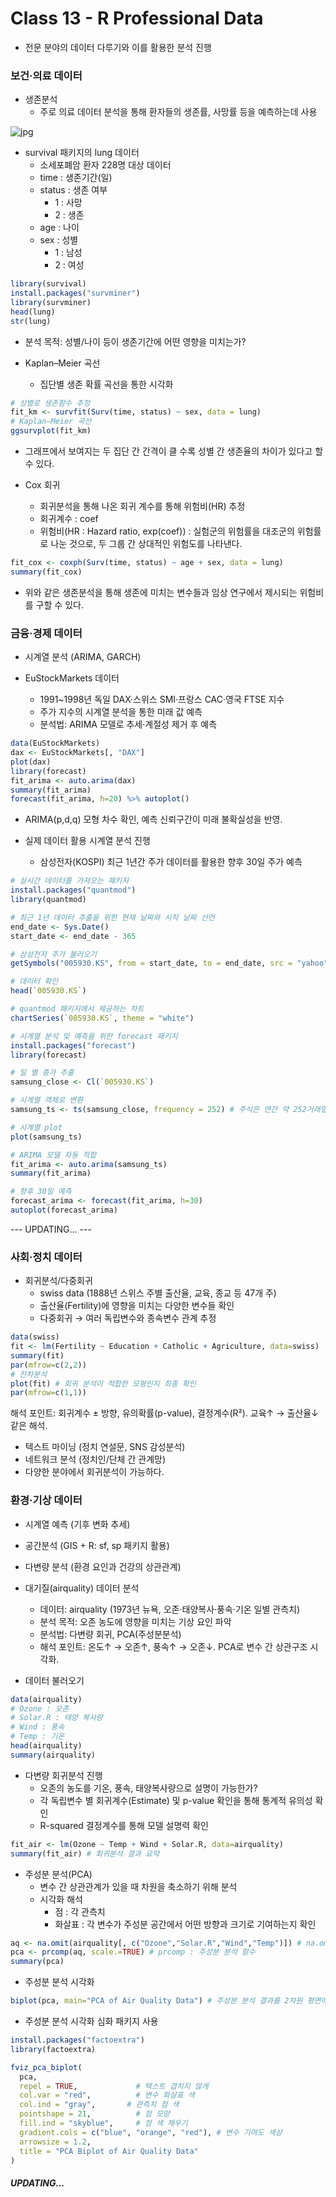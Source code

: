 # Class 13 - R Professional Data

- 전문 분야의 데이터 다루기와 이를 활용한 분석 진행

### 보건·의료 데이터

- 생존분석
    - 주로 의료 데이터 분석을 통해 환자들의 생존률, 사망률 등을 예측하는데 사용

![jpg](../img/cancer_servival.jpg)

- survival 패키지의 lung 데이터
    - 소세포폐암 환자 228명 대상 데이터
    - time : 생존기간(일)
    - status : 생존 여부
        - 1 : 사망
        - 2 : 생존
    - age : 나이
    - sex : 성별
        - 1 : 남성
        - 2 : 여성

```r
library(survival)
install.packages("survminer")
library(survminer)
head(lung)
str(lung)
```

- 분석 목적: 성별/나이 등이 생존기간에 어떤 영향을 미치는가?

- Kaplan–Meier 곡선
    - 집단별 생존 확률 곡선을 통한 시각화
```r
# 성별로 생존함수 추정
fit_km <- survfit(Surv(time, status) ~ sex, data = lung)
# Kaplan–Meier 곡선
ggsurvplot(fit_km)
```

- 그래프에서 보여지는 두 집단 간 간격이 클 수록 성별 간 생존율의 차이가 있다고 할 수 있다.

- Cox 회귀
    - 회귀분석을 통해 나온 회귀 계수를 통해 위험비(HR) 추정
    - 회귀계수 : coef
    - 위험비(HR : Hazard ratio, exp(coef)) : 실험군의 위험률을 대조군의 위험률로 나눈 것으로, 두 그룹 간 상대적인 위험도를 나타낸다.

```r
fit_cox <- coxph(Surv(time, status) ~ age + sex, data = lung)
summary(fit_cox)
```

- 위와 같은 생존분석을 통해 생존에 미치는 변수들과 임상 연구에서 제시되는 위험비를 구할 수 있다.

### 금융·경제 데이터

- 시계열 분석 (ARIMA, GARCH)

- EuStockMarkets 데이터
    - 1991~1998년 독일 DAX·스위스 SMI·프랑스 CAC·영국 FTSE 지수
    - 주가 지수의 시계열 분석을 통한 미래 값 예측
    - 분석법: ARIMA 모델로 추세·계절성 제거 후 예측

```r
data(EuStockMarkets)
dax <- EuStockMarkets[, "DAX"]
plot(dax)
library(forecast)
fit_arima <- auto.arima(dax)
summary(fit_arima)
forecast(fit_arima, h=20) %>% autoplot()
```

- ARIMA(p,d,q) 모형 차수 확인, 예측 신뢰구간이 미래 불확실성을 반영.

- 실제 데이터 활용 시계열 분석 진행
    - 삼성전자(KOSPI) 최근 1년간 주가 데이터를 활용한 향후 30일 주가 예측
```r
# 실시간 데이터를 가져오는 패키지
install.packages("quantmod")
library(quantmod)

# 최근 1년 데이터 추출을 위한 현재 날짜와 시작 날짜 선언
end_date <- Sys.Date()
start_date <- end_date - 365

# 삼성전자 주가 불러오기
getSymbols("005930.KS", from = start_date, to = end_date, src = "yahoo")

# 데이터 확인
head(`005930.KS`)

# quantmod 패키지에서 제공하는 차트
chartSeries(`005930.KS`, theme = "white")

# 시계열 분석 및 예측을 위한 forecast 패키지
install.packages("forecast")
library(forecast)

# 일 별 종가 추출
samsung_close <- Cl(`005930.KS`)

# 시계열 객체로 변환
samsung_ts <- ts(samsung_close, frequency = 252) # 주식은 연간 약 252거래일

# 시계열 plot
plot(samsung_ts)

# ARIMA 모델 자동 적합
fit_arima <- auto.arima(samsung_ts)
summary(fit_arima)

# 향후 30일 예측
forecast_arima <- forecast(fit_arima, h=30)
autoplot(forecast_arima)
```

---  UPDATING...  ---

### 사회·정치 데이터

- 회귀분석/다중회귀
    - swiss data (1888년 스위스 주별 출산율, 교육, 종교 등 47개 주)
    - 출산율(Fertility)에 영향을 미치는 다양한 변수들 확인
    - 다중회귀 → 여러 독립변수와 종속변수 관계 추정

```r
data(swiss)
fit <- lm(Fertility ~ Education + Catholic + Agriculture, data=swiss)
summary(fit)
par(mfrow=c(2,2))
# 잔차분석
plot(fit) # 회귀 분석이 적합한 모형인지 최종 확인
par(mfrow=c(1,1))
```

해석 포인트: 회귀계수 ± 방향, 유의확률(p-value), 결정계수(R²). 교육↑ → 출산율↓ 같은 해석.

- 텍스트 마이닝 (정치 연설문, SNS 감성분석)
- 네트워크 분석 (정치인/단체 간 관계망)
- 다양한 분야에서 회귀분석이 가능하다.

### 환경·기상 데이터
- 시계열 예측 (기후 변화 추세)
- 공간분석 (GIS + R: sf, sp 패키지 활용)
- 다변량 분석 (환경 요인과 건강의 상관관계)

- 대기질(airquality) 데이터 분석
    - 데이터: airquality (1973년 뉴욕, 오존·태양복사·풍속·기온 일별 관측치)
    - 분석 목적: 오존 농도에 영향을 미치는 기상 요인 파악
    - 분석법: 다변량 회귀, PCA(주성분분석)
    - 해석 포인트: 온도↑ → 오존↑, 풍속↑ → 오존↓. PCA로 변수 간 상관구조 시각화.

- 데이터 불러오기
```r
data(airquality)
# Ozone : 오존
# Solar.R : 태양 복사량
# Wind : 풍속
# Temp : 기온
head(airquality)
summary(airquality)
```

- 다변량 회귀분석 진행
    - 오존의 농도를 기온, 풍속, 태양복사량으로 설명이 가능한가?
    - 각 독립변수 별 회귀계수(Estimate) 및 p-value 확인을 통해 통계적 유의성 확인
    - R-squared 결정계수를 통해 모델 설명력 확인
```r
fit_air <- lm(Ozone ~ Temp + Wind + Solar.R, data=airquality)
summary(fit_air) # 회귀분석 결과 요약
```

- 주성분 분석(PCA)
    - 변수 간 상관관계가 있을 때 차원을 축소하기 위해 분석
    - 시각화 해석
        - 점 : 각 관측치
        - 화살표 : 각 변수가 주성분 공간에서 어떤 방향과 크기로 기여하는지 확인
```r
aq <- na.omit(airquality[, c("Ozone","Solar.R","Wind","Temp")]) # na.omit : 결측값(NA)이 있는 행은 제외
pca <- prcomp(aq, scale.=TRUE) # prcomp : 주성분 분석 함수
summary(pca)
```

- 주성분 분석 시각화
```r
biplot(pca, main="PCA of Air Quality Data") # 주성분 분석 결과를 2차원 평면에 시각화
```

- 주성분 분석 시각화 심화 패키지 사용
```r
install.packages("factoextra")
library(factoextra)

fviz_pca_biplot(
  pca,
  repel = TRUE,             # 텍스트 겹치지 않게
  col.var = "red",          # 변수 화살표 색
  col.ind = "gray",       # 관측치 점 색
  pointshape = 21,          # 점 모양
  fill.ind = "skyblue",     # 점 색 채우기
  gradient.cols = c("blue", "orange", "red"), # 변수 기여도 색상
  arrowsize = 1.2,
  title = "PCA Biplot of Air Quality Data"
)
```
##### UPDATING...